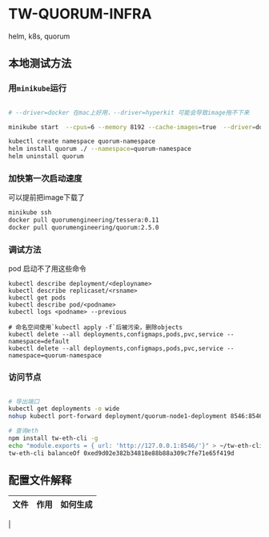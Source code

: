# TW-QUORUM-INFRA
helm, k8s, quorum 

## 本地测试方法

### 用`minikube`运行
```sh

# --driver=docker 在mac上好用，--driver=hyperkit 可能会导致image拖不下来

minikube start  --cpus=6 --memory 8192 --cache-images=true  --driver=docker --disk-size='10g' --image-mirror-country='cn' --image-repository='registry.cn-hangzhou.aliyuncs.com/google_containers'

kubectl create namespace quorum-namespace
helm install quorum ./ --namespace=quorum-namespace
helm uninstall quorum 
```

### 加快第一次启动速度

可以提前把image下载了

```sh
minikube ssh
docker pull quorumengineering/tessera:0.11
docker pull quorumengineering/quorum:2.5.0
```
### 调试方法

pod 启动不了用这些命令

```
kubectl describe deployment/<deployname>
kubectl describe replicaset/<rsname>
kubectl get pods
kubectl describe pod/<podname>
kubectl logs <podname> --previous

# 命名空间使用`kubectl apply -f`后被污染，删除objects
kubectl delete --all deployments,configmaps,pods,pvc,service --namespace=default 
kubectl delete --all deployments,configmaps,pods,pvc,service --namespace=quorum-namespace  

```

### 访问节点

```sh

# 导出端口
kubectl get deployments -o wide
nohup kubectl port-forward deployment/quorum-node1-deployment 8546:8546 &

# 查询eth
npm install tw-eth-cli -g
echo "module.exports = { url: 'http://127.0.0.1:8546/'}" > ~/tw-eth-cli-config1.js 
tw-eth-cli balanceOf 0xed9d02e382b34818e88b88a309c7fe71e65f419d
```

## 配置文件解释

| 文件 | 作用 | 如何生成 | 
| --- | --- | --- |
|
